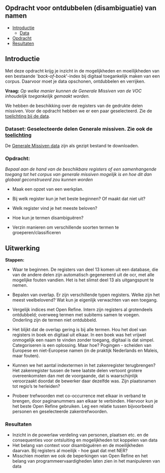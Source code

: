## Opdracht voor ontdubbelen (disambiguatie) van namen

+ [Introductie](#intro)
    + [Data](#data)
+ [Opdracht](#opdracht)
+ [Resultaten](#resultaten)

<a name="intro"></a>
## Introductie

Met deze opdracht krijg je inzicht in de mogelijkheden en moeilijkheden van een bestaande '_back-of-book_'-index bij digitaal toegankelijk maken van een corpus.
Daarvoor moet je data opschonen, ontdubbelen en verrijken.

**Vraag:** _Op welke manier kunnen de Generale Missiven van de VOC inhoudelijk toegankelijk gemaakt worden._

We hebben de beschikking over de registers van de gedrukte delen missiven. Voor de opdracht hebben we er een paar geselecteerd. Zie de [toelichting bij de data](gm_toelichting.md).

<a name="data"></a>
### Dataset: Geselecteerde delen Generale missiven. Zie ook de [toelichting](gm_toelichting.md)

De [Generale Missiven data](https://surfdrive.surf.nl/files/index.php/s/bBvdclKgYqgsJsY) zijn als gezipt bestand te downloaden.


<a href="opdracht"></a>
### Opdracht:
_Bepaal aan de hand van de beschikbare registers of een samenhangende toegang tot het corpus van generale missiven mogelijk is en hoe dit dan globaal geconstrueerd zou kunnen worden_

+ Maak een opzet van een werkplan.

+ Bij welk register kun je het beste beginnen? Of maakt dat niet uit?

+ Welk register vind je het meeste beloven?

+ Hoe kun je termen disambiguëren?

+ Verzin manieren om verschillende soorten termen te groeperen/classificeren



## Uitwerking

**Stappen:**
+ Waar te beginnen. De registers van deel 13 komen uit een database, die van de andere delen zijn automatisch gegenereerd uit de ocr, met alle mogelijke fouten vandien. Het is het slimst deel 13 als uitgangspunt te nemen.

+ Bepalen van overlap. Er zijn verschillende typen registers. Welke zijn het meest veelbelovend? Wat kun je eigenlijk verwachten van een toegang.

+ Vergelijk indices met Open Refine. Intern zijn registers al grotendeels ontdubbeld; overweeg termen met subitems samen te voegen. Onderling zijn de termen niet ontdubbeld.

+ Het blijkt dat de overlap gering is bij alle termen. Hou het doel van registers in boek en digitaal uit elkaar. In een boek was het vrijwel onmogelijk een naam te vinden zonder toegang, digitaal is dat simpel. Categoriseren is een oplossing. Maar hoe? Pogingen - scheiden van Europese en niet-Europese namen (in de praktijk Nederlands en Maleis, maar fouten).

+ Kunnen we het aantal indextermen in het zakenregister terugbrengen? Het zakenregister tussen de twee laatste delen vertoont grotere overeenkomsten dan met de voorgaande, dat is waarschijnlijk veroorzaakt doordat de bewerker daar dezelfde was.
Zijn plaatsnamen tot regio’s te herleiden?

+ Probeer trefwoorden met co-occurrence met elkaar in verband te brengen, door paginanummers aan elkaar te verbinden. Hiervoor kun je het beste Open Refine gebruiken. Leg een relatie tussen bijvoorbeeld personen en geselecteerde zakentrefwoorden.


<a href="resultaten"></a>
### Resultaten

+ Inzicht in de powerlaw verdeling van personen, plaatsen etc. en de consequenties voor ontsluiting en mogelijkheden tot koppelen van data
+ Het belang van context voor disambiguëren en de moeilijkheden daarvan. Bij registers al moeilijk - hoe gaat dat met NER?
+ Misschien moeten we ook de beperkingen van Open Refine en het belang van programmeervaardigheden laten zien in het manipuleren van data
